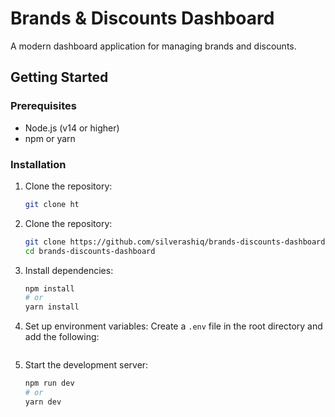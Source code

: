 # Brands & Discounts Dashboard

A modern dashboard application for managing brands and discounts.

## Getting Started

### Prerequisites

- Node.js (v14 or higher)
- npm or yarn

### Installation
1. Clone the repository:
   ```bash
   git clone ht
1. Clone the repository:
   ```bash
   git clone https://github.com/silverashiq/brands-discounts-dashboard.git
   cd brands-discounts-dashboard
   ```
2. Install dependencies:
   ```bash
   npm install
   # or
   yarn install
   ```
3. Set up environment variables:
   Create a `.env` file in the root directory and add the following:
   ```env
   ```
4. Start the development server:
   ```bash
   npm run dev
   # or
   yarn dev
   ```

